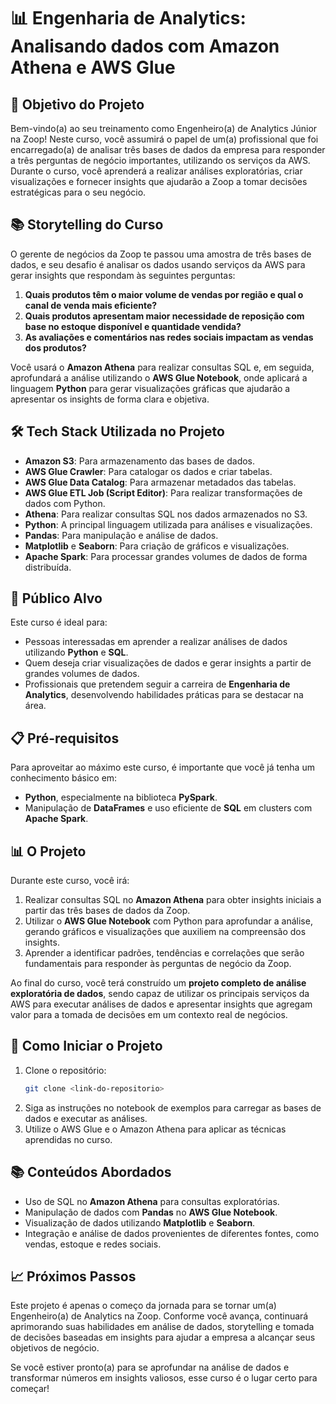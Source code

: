 # 📊 Engenharia de Analytics: Analisando dados com Amazon Athena e AWS Glue

## 🎯 **Objetivo do Projeto**

Bem-vindo(a) ao seu treinamento como Engenheiro(a) de Analytics Júnior na Zoop! Neste curso, você assumirá o papel de um(a) profissional que foi encarregado(a) de analisar três bases de dados da empresa para responder a três perguntas de negócio importantes, utilizando os serviços da AWS. Durante o curso, você aprenderá a realizar análises exploratórias, criar visualizações e fornecer insights que ajudarão a Zoop a tomar decisões estratégicas para o seu negócio.

## 📚 **Storytelling do Curso**

O gerente de negócios da Zoop te passou uma amostra de três bases de dados, e seu desafio é analisar os dados usando serviços da AWS para gerar insights que respondam às seguintes perguntas:

1. **Quais produtos têm o maior volume de vendas por região e qual o canal de venda mais eficiente?**
2. **Quais produtos apresentam maior necessidade de reposição com base no estoque disponível e quantidade vendida?**
3. **As avaliações e comentários nas redes sociais impactam as vendas dos produtos?**

Você usará o **Amazon Athena** para realizar consultas SQL e, em seguida, aprofundará a análise utilizando o **AWS Glue Notebook**, onde aplicará a linguagem **Python** para gerar visualizações gráficas que ajudarão a apresentar os insights de forma clara e objetiva.

## 🛠️ **Tech Stack Utilizada no Projeto**

- **Amazon S3**: Para armazenamento das bases de dados.
- **AWS Glue Crawler**: Para catalogar os dados e criar tabelas.
- **AWS Glue Data Catalog**: Para armazenar metadados das tabelas.
- **AWS Glue ETL Job (Script Editor)**: Para realizar transformações de dados com Python.
- **Athena**: Para realizar consultas SQL nos dados armazenados no S3.
- **Python**: A principal linguagem utilizada para análises e visualizações.
- **Pandas**: Para manipulação e análise de dados.
- **Matplotlib** e **Seaborn**: Para criação de gráficos e visualizações.
- **Apache Spark**: Para processar grandes volumes de dados de forma distribuída.

## 👥 **Público Alvo**

Este curso é ideal para:
- Pessoas interessadas em aprender a realizar análises de dados utilizando **Python** e **SQL**.
- Quem deseja criar visualizações de dados e gerar insights a partir de grandes volumes de dados.
- Profissionais que pretendem seguir a carreira de **Engenharia de Analytics**, desenvolvendo habilidades práticas para se destacar na área.

## 📋 **Pré-requisitos**

Para aproveitar ao máximo este curso, é importante que você já tenha um conhecimento básico em:
- **Python**, especialmente na biblioteca **PySpark**.
- Manipulação de **DataFrames** e uso eficiente de **SQL** em clusters com **Apache Spark**.

## 📊 **O Projeto**

Durante este curso, você irá:
1. Realizar consultas SQL no **Amazon Athena** para obter insights iniciais a partir das três bases de dados da Zoop.
2. Utilizar o **AWS Glue Notebook** com Python para aprofundar a análise, gerando gráficos e visualizações que auxiliem na compreensão dos insights.
3. Aprender a identificar padrões, tendências e correlações que serão fundamentais para responder às perguntas de negócio da Zoop.

Ao final do curso, você terá construído um **projeto completo de análise exploratória de dados**, sendo capaz de utilizar os principais serviços da AWS para executar análises de dados e apresentar insights que agregam valor para a tomada de decisões em um contexto real de negócios.

## 🚀 **Como Iniciar o Projeto**

1. Clone o repositório:
   ```bash
   git clone <link-do-repositorio>
   ```
2. Siga as instruções no notebook de exemplos para carregar as bases de dados e executar as análises.
3. Utilize o AWS Glue e o Amazon Athena para aplicar as técnicas aprendidas no curso.

## 📚 **Conteúdos Abordados**

- Uso de SQL no **Amazon Athena** para consultas exploratórias.
- Manipulação de dados com **Pandas** no **AWS Glue Notebook**.
- Visualização de dados utilizando **Matplotlib** e **Seaborn**.
- Integração e análise de dados provenientes de diferentes fontes, como vendas, estoque e redes sociais.

## 📈 **Próximos Passos**

Este projeto é apenas o começo da jornada para se tornar um(a) Engenheiro(a) de Analytics na Zoop. Conforme você avança, continuará aprimorando suas habilidades em análise de dados, storytelling e tomada de decisões baseadas em insights para ajudar a empresa a alcançar seus objetivos de negócio.

Se você estiver pronto(a) para se aprofundar na análise de dados e transformar números em insights valiosos, esse curso é o lugar certo para começar!